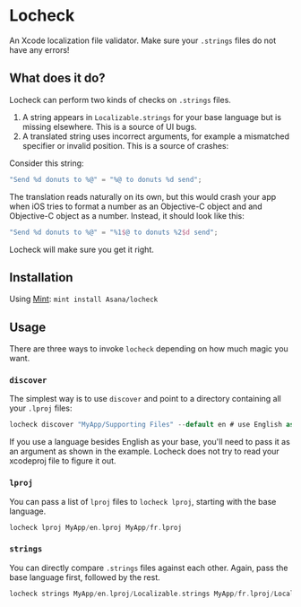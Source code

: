 # Locheck

An Xcode localization file validator. Make sure your `.strings` files do not have any errors!

## What does it do?

Locheck can perform two kinds of checks on `.strings` files.
1. A string appears in `Localizable.strings` for your base language but is missing elsewhere. This is a source of UI bugs.
2. A translated string uses incorrect arguments, for example a mismatched specifier or invalid position. This is a source of crashes:

Consider this string:

```swift
"Send %d donuts to %@" = "%@ to donuts %d send";
```

The translation reads naturally on its own, but this would crash your app when iOS tries to format a number as an Objective-C object and and Objective-C object as a number. Instead, it should look like this:

```swift
"Send %d donuts to %@" = "%1$@ to donuts %2$d send";
```

Locheck will make sure you get it right.

## Installation

Using [Mint](https://github.com/yonaskolb/Mint): `mint install Asana/locheck`

## Usage

There are three ways to invoke `locheck` depending on how much magic you want.

### `discover`

The simplest way is to use `discover` and point to a directory containing all your `.lproj` files:

```swift
locheck discover "MyApp/Supporting Files" --default en # use English as the base language
```

If you use a language besides English as your base, you'll need to pass it as an argument as shown in the example. Locheck does not try to read your xcodeproj file to figure it out.

### `lproj`

You can pass a list of `lproj` files to `locheck lproj`, starting with the base language.

```swift
locheck lproj MyApp/en.lproj MyApp/fr.lproj
```

### `strings`

You can directly compare `.strings` files against each other. Again, pass the base language first, followed by the rest.

```swift
locheck strings MyApp/en.lproj/Localizable.strings MyApp/fr.lproj/Localizable.strings
```
